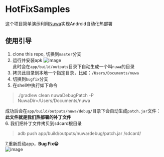 # HotFixSamples

这个项目简单演示利用[Nuwa](https://github.com/jasonross/Nuwa)实现Android自动化热部署

## 使用引导
1. clone this repo, 切换到`master`分支
2. 运行并安装apk
![image](http://ww1.sinaimg.cn/large/53488390gw1ezgrk4q1bpj20ax0j9glt.jpg)  
 此时会在`app/build/outputs`目录下自动生成一个叫`nuwa`的目录  
3. 拷贝此目录到本地一个指定目录，比如：`/Users/Documents/nuwa`
4. 切换到`bugfix`分支
5. 在shell中执行如下命令  
> ./gradlew clean nuwaDebugPatch -P NuwaDir=/Users/Documents/nuwa    
  
成功后会在`app/build/outputs/nuwa/debug/`目录下会自动生成`patch.jar`文件：  
**此文件就是我们热部署的补丁文件**  
6. 我们把补丁文件拷贝到sdcard根目录  
> adb push app/build/outputs/nuwa/debug/patch.jar /sdcard/

7.重新启动app，**Bug Fix😀**  
![image](http://ww1.sinaimg.cn/large/53488390gw1ezgrl1y3odj20ax0jcmxe.jpg)